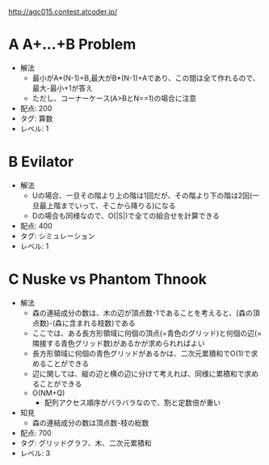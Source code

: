 http://agc015.contest.atcoder.jp/

# A A+...+B Problem
- 解法
    - 最小がA*(N-1)+B,最大がB*(N-1)+Aであり、この間は全て作れるので、最大-最小+1が答え
    - ただし、コーナーケース(A>BとN==1)の場合に注意
- 配点: 200
- タグ: 算数
- レベル: 1

# B Evilator
- 解法
    - Uの場合、一旦その階より上の階は1回だが、その階より下の階は2回(一旦最上階までいって、そこから降りる)になる
    - Dの場合も同様なので、O(|S|)で全ての組合せを計算できる
- 配点: 400
- タグ: シミュレーション
- レベル: 1

# C Nuske vs Phantom Thnook
- 解法
    - 森の連結成分の数は、木の辺が頂点数-1であることを考えると、(森の頂点数)-(森に含まれる枝数)である
    - ここでは、ある長方形領域に何個の頂点(=青色のグリッド)と何個の辺(=隣接する青色グリッド数)があるかが求められればよい
    - 長方形領域に何個の青色グリッドがあるかは、二次元累積和でO(1)で求めることができる
    - 辺に関しては、縦の辺と横の辺に分けて考えれば、同様に累積和で求めることができる
    - O(NM+Q)
        - 配列アクセス順序がバラバラなので、割と定数倍が重い
- 知見
    - 森の連結成分の数は頂点数-枝の総数
- 配点: 700
- タグ: グリッドグラフ、木、二次元累積和
- レベル: 3
